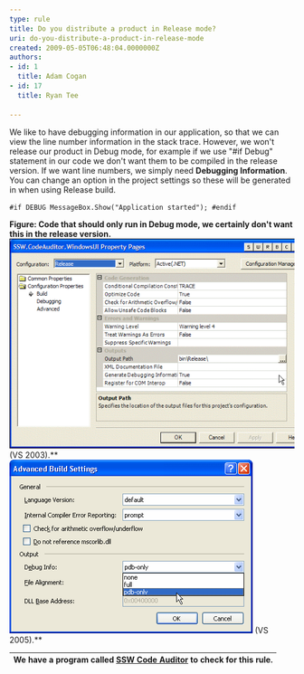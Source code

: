 ```yaml
---
type: rule
title: Do you distribute a product in Release mode?
uri: do-you-distribute-a-product-in-release-mode
created: 2009-05-05T06:48:04.0000000Z
authors:
- id: 1
  title: Adam Cogan
- id: 17
  title: Ryan Tee

---
```


We like to have debugging information in our application, so that we can view the line number information in the stack trace. However, we won't release our product in Debug mode, for example if we use "#if Debug" statement in our code we don't want them to be compiled in the release version. If we want line numbers, we simply need **Debugging Information**. You can change an option in the project settings so these will be generated in when using Release build. <br> 

```
#if DEBUG MessageBox.Show("Application started"); #endif
```

**Figure: Code that should only run in Debug mode, we certainly don't want this in the release version.**
![ Set "Generate Debugging Information" to True on the project properties page ](DebugConfiguration.gif) 
(VS 2003).**
![ Set "Debug Info" to "pdb-only" on the Advanced Build Settings page ](VS2005AdvancedBuildSettings.gif) 
(VS 2005).**

| We have a program called [SSW Code Auditor](http://www.ssw.com.au/ssw/CodeAuditor/Default.aspx) to check for this rule. |
| --- |
